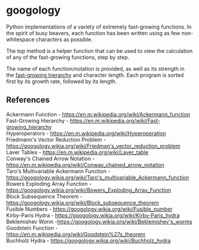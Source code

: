 # googology
Python implementations of a variety of extremely fast-growing functions. In the spirit of busy beavers, each function has been written using as few non-whitespace characters as possible.

The top method is a helper function that can be used to view the calculation of any of the fast-growing functions, step by step.

The name of each function/notation is provided, as well as its strength in the <a href="https://en.m.wikipedia.org/wiki/Fast-growing_hierarchy">fast-growing hierarchy</a> and character length. Each program is sorted first by its growth rate, followed by its length.

## References
Ackermann Function - https://en.m.wikipedia.org/wiki/Ackermann_function<br>
Fast-Growing Hierarchy - https://en.m.wikipedia.org/wiki/Fast-growing_hierarchy<br>
Hyperoperators - https://en.m.wikipedia.org/wiki/Hyperoperation<br>
Friedmann's Vector Reduction Problem - https://googology.wikia.org/wiki/Friedman's_vector_reduction_problem<br>
Laver Tables - https://en.m.wikipedia.org/wiki/Laver_table<br>
Conway's Chained Arrow Notation - https://en.m.wikipedia.org/wiki/Conway_chained_arrow_notation<br>
Taro's Multivariable Ackermann Function - https://googology.wikia.org/wiki/Taro's_multivariable_Ackermann_function<br>
Bowers Exploding Array Function - https://googology.wikia.org/wiki/Bowers_Exploding_Array_Function<br>
Block Subsequence Theorem - https://googology.wikia.org/wiki/Block_subsequence_theorem<br>
Fusible Numbers - https://googology.wikia.org/wiki/Fusible_number<br>
Kirby-Paris Hydra - https://googology.wikia.org/wiki/Kirby-Paris_hydra<br>
Beklemishev Worm -https://googology.wikia.org/wiki/Beklemishev's_worms<br>
Goodstein Function - https://en.m.wikipedia.org/wiki/Goodstein%27s_theorem<br>
Buchholz Hydra - https://googology.wikia.org/wiki/Buchholz_hydra
